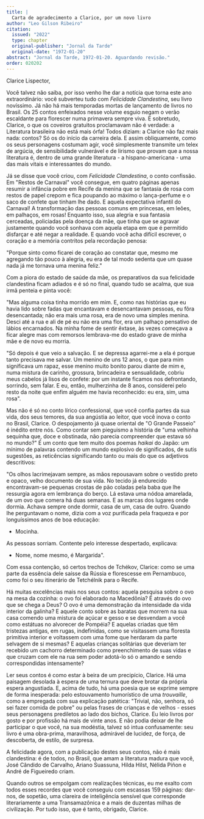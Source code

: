 ```yaml
---
title: |
  Carta de agradecimento a Clarice, por um novo livro
author: "Leo Gilson Ribeiro"
citation:
  issued: "2022"
  type: chapter
  original-publisher: "Jornal da Tarde"
  original-date: "1972-01-20"
abstract: "Jornal da Tarde, 1972-01-20. Aguardando revisão."
order: 020202
---
```


Clarice Lispector,

Você talvez não saiba, por isso venho lhe dar a notícia que torna este ano extraordinário: você subverteu tudo com *Felicidade Clandestina*, seu livro novíssimo. Já não há mais temporadas mortas de lançamento de livros no Brasil. Os 25 contos enfeixados nesse volume esguio negam o verão escaldante para florescer numa primavera sempre viva. E sobretudo, Clarice, o que os coveiros gratuitos proclamavam não é verdade: a Literatura brasileira não está mais órfa! Todos diziam: a Clarice não faz mais nada: contos? Só os do início da carreira dela. E assim obliquamente, como os seus personagens costumam agir, você simplesmente transmite um telex de argúcia, de sensibilidade vulnerável e de lirismo que provam que a nossa literatura é, dentro de uma grande literatura - a hispano-americana - uma das mais vitais e interessantes do mundo.

Já se disse que você criou, com *Felicidade Clandestina*, o conto confissão. Em "Restos de Carnaval" você consegue, em quatro páginas apenas resumir a infância pobre em Recife da menina que se fantasia de rosa com restos de papel crepom e fica poupando ao máximo o lança-perfume e o saco de confete que tinham lhe dado. E aquela expectativa infantil do Carnaval! A transformação das pessoas comuns em princesas, em leões, em palhaços, em rosas! Enquanto isso, sua alegria e sua fantasia cerceadas, policiadas pela doença da mãe, que tinha que se agravar justamente quando você sonhava com aquela etapa em que é permitido disfarçar e até negar a realidade. E quando você acha difícil escrever, o coração e a memória contritos pela recordação penosa:

"Porque sinto como ficarei de coração ao constatar que, mesmo me agregando tão pouco à alegria, eu era de tal modo sedenta que um quase nada já me tornava uma menina feliz."

Com a piora do estado de saúde da mãe, os preparativos da sua felicidade clandestina ficam adiados e é só no final, quando tudo se acalma, que sua irmã penteia e pinta você:

"Mas alguma coisa tinha morrido em mim. E, como nas histórias que eu havia lido sobre fadas que encantavam e desencantavam pessoas, eu fôra desencantada; não era mais uma rosa, era de novo uma simples menina. Desci até a rua e ali de pé eu não era uma flor, era um palhaço pensativo de lábios encarnados. Na minha fome de sentir êxtase, às vezes começava a ficar alegre mas com remorsos lembrava-me do estado grave de minha mãe e de novo eu morria.

"Só depois é que veio a salvação. E se depressa agarrei-me a ela é porque tanto precisava me salvar. Um menino de uns 12 anos, o que para mim significava um rapaz, esse menino muito bonito parou diante de mim e, numa mistura de carinho, grossura, brincadeira e sensualidade, cobriu meus cabelos já lisos de confete: por um instante ficamos nos defrontando, sorrindo, sem falar. E eu, então, mulherzinha de 8 anos, considerei pelo resto da noite que enfim alguém me havia reconhecido: eu era, sim, uma rosa".

Mas não é só no conto lírico confessional, que você confia partes da sua vida, dos seus temores, da sua angústia ao leitor, que você inova o conto no Brasil, Clarice. O despojamento já quase oriental de "O Grande Passeio" é inédito entre nós. Como contar sem pieguismo a história de "uma velhinha sequinha que, doce e obstinada, não parecia compreender que estava só no mundo?" É um conto que tem muito dos poemas *haikai* do Japão: um mínimo de palavras contendo um mundo explosivo de significados, de sutis sugestões, as reticências significando tanto ou mais do que os adjetivos descritivos:

"Os olhos lacrimejavam sempre, as mãos repousavam sobre o vestido preto e opaco, velho documento de sua vida. No tecido já endurecido encontravam-se pequenas crostas de pão coladas pela baba que lhe ressurgia agora em lembrança do berço. Lá estava uma nódoa amarelada, de um ovo que comera há duas semanas. E as marcas dos lugares onde dormia. Achava sempre onde dormir, casa de um, casa de outro. Quando lhe perguntavam o nome, dizia com a voz purificada pela fraqueza e por longuíssimos anos de boa educação:

- Mocinha.

As pessoas sorriam. Contente pelo interesse despertado, explicava:

- Nome, nome mesmo, é Margarida".

Com essa contenção, só certos trechos de Tchékov, Clarice: como se uma parte da essência dele saísse da Rússia e florescesse em Pernambuco, como foi o seu itinerário de Tetchélnik para o Recife.

Há muitas excelências mais nos seus contos: aquela pesquisa sobre o ovo na mesa da cozinha: o ovo foi elaborado na Macedônia? É através do ovo que se chega a Deus? O ovo é uma demonstração da intensidade da vida interior da galinha? E aquele conto sobre as baratas que morrem na sua casa comendo uma mistura de açúcar e gesso e se desvendam a você como estátuas no alvorecer de Pompéia? E aquelas criadas que têm tristezas antigas, em rugas, indefinidas, como se visitassem uma floresta primitiva interior e voltassem com uma fome que herdaram da parte selvagem de si mesmas? E aquelas crianças solitárias que deveriam ter recebido um cachorro determinado como preenchimento de suas vidas e que cruzam com ele na rua sem poder adotá-lo só o amando e sendo correspondidas intensamente?

Ler seus contos é como estar à beira de um precipício, Clarice. Há uma paisagem desolada à espera de uma ternura que deve brotar da própria espera angustiada. E, acima de tudo, há uma poesia que se exprime sempre de forma inesperada: pelo estouvamento humorístico de uma *trouvaille*, como a empregada com sua explicação patética: "Trivial, não, senhora, só sei fazer comida de pobre" ou pelas frases de crianças e de velhos - esses seus personagens prediletos ao lado dos bichos, Clarice. Eu leio livros por gosto e por profissão há mais de vinte anos. E não podia deixar de lhe participar o que você, na sua modéstia, talvez só intua confusamente: seu livro é uma obra-prima, maravilhosa, admirável de lucidez, de força, de descoberta, de estilo, de surpresa.

A felicidade agora, com a publicação destes seus contos, não é mais clandestina: é de todos, no Brasil, que amam a literatura madura que você, José Cândido de Carvalho, Ariano Suassuna, Hilda Hilst, Nélida Piñon e André de Figueiredo criam.

Quando outros se empolgam com realizações técnicas, eu me exalto com todos esses recordes que você conseguiu com escassas 159 páginas: dar-nos, de sopetão, uma clareira de inteligência sensível que corresponde literariamente a uma Transamazônica e a mais de duzentas milhas de civilização. Por tudo isso, que é tanto, obrigado, Clarice.


